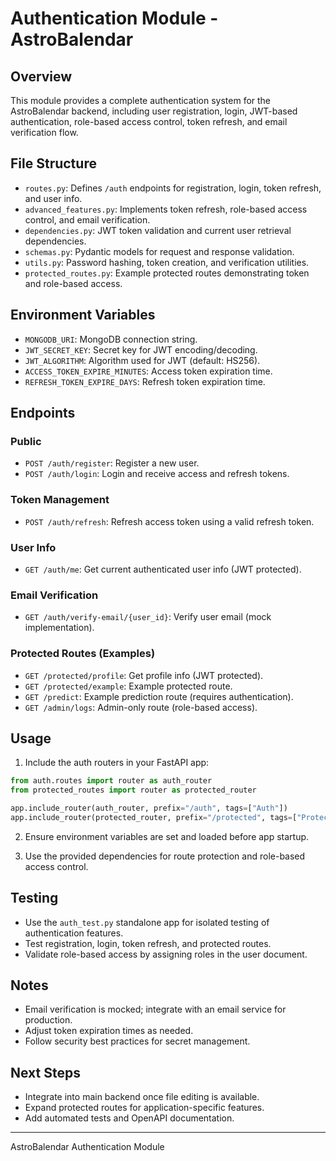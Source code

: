 # Authentication Module - AstroBalendar

## Overview
This module provides a complete authentication system for the AstroBalendar backend, including user registration, login, JWT-based authentication, role-based access control, token refresh, and email verification flow.

## File Structure
- `routes.py`: Defines `/auth` endpoints for registration, login, token refresh, and user info.
- `advanced_features.py`: Implements token refresh, role-based access control, and email verification.
- `dependencies.py`: JWT token validation and current user retrieval dependencies.
- `schemas.py`: Pydantic models for request and response validation.
- `utils.py`: Password hashing, token creation, and verification utilities.
- `protected_routes.py`: Example protected routes demonstrating token and role-based access.

## Environment Variables
- `MONGODB_URI`: MongoDB connection string.
- `JWT_SECRET_KEY`: Secret key for JWT encoding/decoding.
- `JWT_ALGORITHM`: Algorithm used for JWT (default: HS256).
- `ACCESS_TOKEN_EXPIRE_MINUTES`: Access token expiration time.
- `REFRESH_TOKEN_EXPIRE_DAYS`: Refresh token expiration time.

## Endpoints

### Public
- `POST /auth/register`: Register a new user.
- `POST /auth/login`: Login and receive access and refresh tokens.

### Token Management
- `POST /auth/refresh`: Refresh access token using a valid refresh token.

### User Info
- `GET /auth/me`: Get current authenticated user info (JWT protected).

### Email Verification
- `GET /auth/verify-email/{user_id}`: Verify user email (mock implementation).

### Protected Routes (Examples)
- `GET /protected/profile`: Get profile info (JWT protected).
- `GET /protected/example`: Example protected route.
- `GET /predict`: Example prediction route (requires authentication).
- `GET /admin/logs`: Admin-only route (role-based access).

## Usage
1. Include the auth routers in your FastAPI app:
```python
from auth.routes import router as auth_router
from protected_routes import router as protected_router

app.include_router(auth_router, prefix="/auth", tags=["Auth"])
app.include_router(protected_router, prefix="/protected", tags=["Protected"])
```

2. Ensure environment variables are set and loaded before app startup.

3. Use the provided dependencies for route protection and role-based access control.

## Testing
- Use the `auth_test.py` standalone app for isolated testing of authentication features.
- Test registration, login, token refresh, and protected routes.
- Validate role-based access by assigning roles in the user document.

## Notes
- Email verification is mocked; integrate with an email service for production.
- Adjust token expiration times as needed.
- Follow security best practices for secret management.

## Next Steps
- Integrate into main backend once file editing is available.
- Expand protected routes for application-specific features.
- Add automated tests and OpenAPI documentation.

---
AstroBalendar Authentication Module
